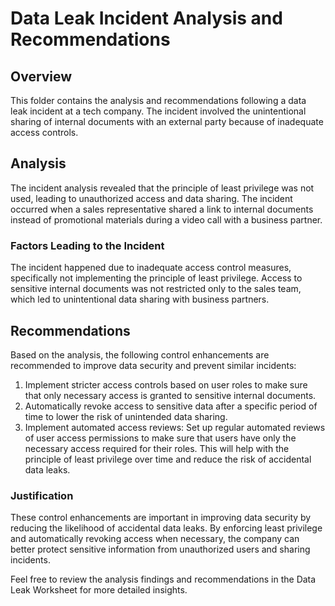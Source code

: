 # Data Leak Incident Analysis and Recommendations

## Overview
This folder contains the analysis and recommendations following a data leak incident at a tech company. The incident involved the unintentional sharing of internal documents with an external party because of inadequate access controls.

## Analysis
The incident analysis revealed that the principle of least privilege was not used, leading to unauthorized access and data sharing. The incident occurred when a sales representative shared a link to internal documents instead of promotional materials during a video call with a business partner.

### Factors Leading to the Incident
The incident happened due to inadequate access control measures, specifically not implementing the principle of least privilege. Access to sensitive internal documents was not restricted only to the sales team, which led to unintentional data sharing with business partners.

## Recommendations
Based on the analysis, the following control enhancements are recommended to improve data security and prevent similar incidents:

1. Implement stricter access controls based on user roles to make sure that only necessary access is granted to sensitive internal documents.
2. Automatically revoke access to sensitive data after a specific period of time to lower the risk of unintended data sharing.
3. Implement automated access reviews: Set up regular automated reviews of user access permissions to make sure that users have only the necessary access required for their roles. This will help with the principle of least privilege over time and reduce the risk of accidental data leaks.

### Justification
These control enhancements are important in improving data security by reducing the likelihood of accidental data leaks. By enforcing least privilege and automatically revoking access when necessary, the company can better protect sensitive information from unauthorized users and sharing incidents.

Feel free to review the analysis findings and recommendations in the Data Leak Worksheet for more detailed insights.
